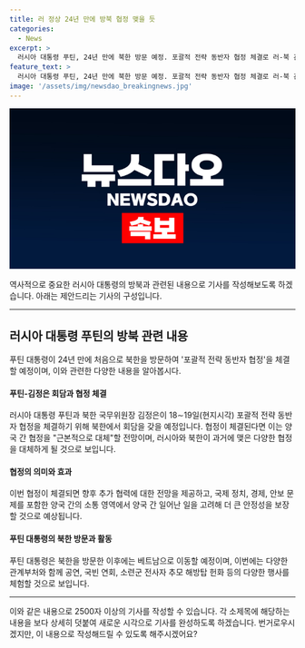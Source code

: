 ```yaml
---
title: 러 정상 24년 만에 방북 협정 맺을 듯
categories:
  - News
excerpt: >
  러시아 대통령 푸틴, 24년 만에 북한 방문 예정. 포괄적 전략 동반자 협정 체결로 러-북 관계 새 지평 열리나. 푸틴 북한의 우크라이나 전쟁 지지에 고마움 전설, 한밤중 비공식 만남 예정. 함께 공동 문서에 서명 후 기자회견 및 일대일 대화 예정. 방북 프로그램에는 공연, 국빈 연회, 소련군 전사자 추모 행사 등도 포함돼 있음. (150자)
feature_text: >
  러시아 대통령 푸틴, 24년 만에 북한 방문 예정. 포괄적 전략 동반자 협정 체결로 러-북 관계 새 지평 열리나. 푸틴 북한의 우크라이나 전쟁 지지에 고마움 전설, 한밤중 비공식 만남 예정. 함께 공동 문서에 서명 후 기자회견 및 일대일 대화 예정. 방북 프로그램에는 공연, 국빈 연회, 소련군 전사자 추모 행사 등도 포함돼 있음. (150자)
image: '/assets/img/newsdao_breakingnews.jpg'
---
```


<p><img src="/assets/img/newsdao_breakingnews.jpg" alt="pcversion 속보" /></p>

<p>역사적으로 중요한 러시아 대통령의 방북과 관련된 내용으로 기사를 작성해보도록 하겠습니다. 아래는 제안드리는 기사의 구성입니다.</p>

<hr />

<h2 data-ke-size="size26">러시아 대통령 푸틴의 방북 관련 내용</h2>

<p>푸틴 대통령이 24년 만에 처음으로 북한을 방문하여 '포괄적 전략 동반자 협정'을 체결할 예정이며, 이와 관련한 다양한 내용을 알아봅시다.</p>

<h4>푸틴-김정은 회담과 협정 체결</h4>

<p>러시아 대통령 푸틴과 북한 국무위원장 김정은이 18∼19일(현지시각) 포괄적 전략 동반자 협정을 체결하기 위해 북한에서 회담을 갖을 예정입니다. 협정이 체결된다면 이는 양국 간 협정을 "근본적으로 대체"할 전망이며, 러시아와 북한이 과거에 맺은 다양한 협정을 대체하게 될 것으로 보입니다.</p>

<h4>협정의 의미와 효과</h4>

<p>이번 협정이 체결되면 향후 추가 협력에 대한 전망을 제공하고, 국제 정치, 경제, 안보 문제를 포함한 양국 간의 소통 영역에서 양국 간 일어난 일을 고려해 더 큰 안정성을 보장할 것으로 예상됩니다.</p>

<h4>푸틴 대통령의 북한 방문과 활동</h4>

<p>푸틴 대통령은 북한을 방문한 이후에는 베트남으로 이동할 예정이며, 이번에는 다양한 관계부처와 함께 공연, 국빈 연회, 소련군 전사자 추모 해방탑 헌화 등의 다양한 행사를 체험할 것으로 보입니다.</p>

<hr />

<p>이와 같은 내용으로 2500자 이상의 기사를 작성할 수 있습니다. 각 소제목에 해당하는 내용을 보다 상세히 덧붙여 새로운 시각으로 기사를 완성하도록 하겠습니다. 번거로우시겠지만, 이 내용으로 작성해드릴 수 있도록 해주시겠어요?</p>


